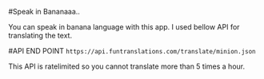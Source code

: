 #Speak in Bananaaa..

You can speak in banana language with this app.
I used bellow API for translating the text.

#API END POINT
`https://api.funtranslations.com/translate/minion.json`

This API is ratelimited so you cannot translate more than 5 times a hour.
